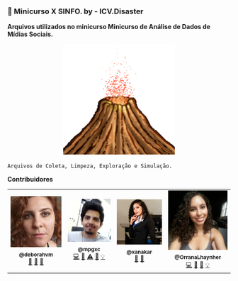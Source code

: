### 🌋 Minicurso X SINFO. by - ICV.Disaster

**Arquivos utilizados no minicurso Minicurso de Análise de Dados de Mídias Sociais.**

<p align="center">
  <img src="statics/gif/ExcellentBackDromaeosaur-size_restricted.gif">
</p>
    
    Arquivos de Coleta, Limpeza, Exploração e Simulação.


**Contribuidores**
<table>
<tr>
<td align="center"><a href="https://github.com/deborahvm"><img src="statics/Avatars/deborah.jpeg" width="200px;" alt="Deborah Maria"/><br /><sub><b>@deborahvm</b></sub></a><br /><a href="#" title="Ideas">🤔</a> <a href="#" title="Review">👀</a> <a href="#" title="Doc">📖</a></td>
  
<td align="center"><a href="https://github.com/mpgxc"><img src="statics/Avatars/mateus.jpeg" width="200px;" alt="Mateus Garcia"/><br /><sub><b>@mpgxc</b></sub></a><br/> <a href="https://github.com/mpgxc/XSINFO-ICV.Disaster/commits?author=mpgxc" title="Code">💻</a> <a href="#" title="Talk">📢</a> <a href="#" title="Teste">⚠️</a> <a href="#" title="Doc">📖</a> <a href="https://github.com/mpgxc/XSINFO-ICV.Disaster/tree/master/Mining%20Scripts/collecting" title="Examples">💡</a> </td>

<td align="center"><a href="https://github.com/XAnakar"><img src="statics/Avatars/carol.jpeg" width="200px;" alt="Caroline"/><br /><sub><b>@xanakar</b></sub></a><br /><a href="#" title="Talk">📢</a> <a href="#" title="Doc">📖</a></td> 

<td align="center"><a href="https://github.com/OrranaLhaynher"><img src="statics/Avatars/orrana.jpeg" width="200px;" alt="Orrana"/><br /><sub><b>@OrranaLhaynher</b></sub></a><br /><a href="https://github.com/mpgxc/XSINFO-ICV.Disaster/commits?author=OrranaLhaynher"  title="Code">💻</a> <a href="#" title="Talk">📢</a> <a href="#" title="Doc">📖</a> <a href="#" title="Examples">💡</a> </td>
</tr>
</table>



